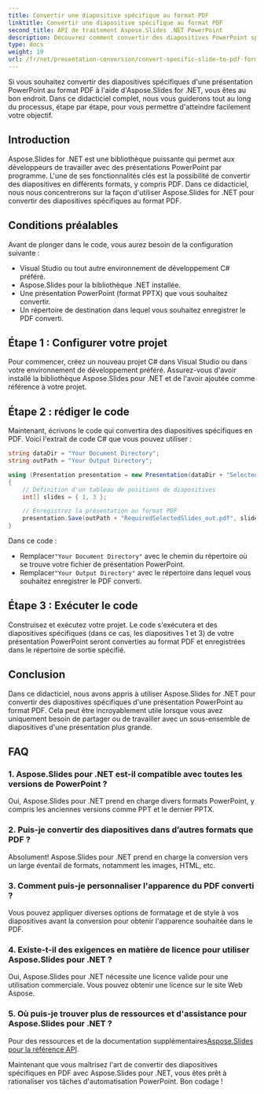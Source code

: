 ```yaml
---
title: Convertir une diapositive spécifique au format PDF
linktitle: Convertir une diapositive spécifique au format PDF
second_title: API de traitement Aspose.Slides .NET PowerPoint
description: Découvrez comment convertir des diapositives PowerPoint spécifiques au format PDF à l'aide d'Aspose.Slides pour .NET. Guide étape par étape avec des exemples de code.
type: docs
weight: 19
url: /fr/net/presentation-conversion/convert-specific-slide-to-pdf-format/
---
```



Si vous souhaitez convertir des diapositives spécifiques d'une présentation PowerPoint au format PDF à l'aide d'Aspose.Slides for .NET, vous êtes au bon endroit. Dans ce didacticiel complet, nous vous guiderons tout au long du processus, étape par étape, pour vous permettre d'atteindre facilement votre objectif.

## Introduction

Aspose.Slides for .NET est une bibliothèque puissante qui permet aux développeurs de travailler avec des présentations PowerPoint par programme. L'une de ses fonctionnalités clés est la possibilité de convertir des diapositives en différents formats, y compris PDF. Dans ce didacticiel, nous nous concentrerons sur la façon d'utiliser Aspose.Slides for .NET pour convertir des diapositives spécifiques au format PDF.

## Conditions préalables

Avant de plonger dans le code, vous aurez besoin de la configuration suivante :

- Visual Studio ou tout autre environnement de développement C# préféré.
- Aspose.Slides pour la bibliothèque .NET installée.
- Une présentation PowerPoint (format PPTX) que vous souhaitez convertir.
- Un répertoire de destination dans lequel vous souhaitez enregistrer le PDF converti.

## Étape 1 : Configurer votre projet

Pour commencer, créez un nouveau projet C# dans Visual Studio ou dans votre environnement de développement préféré. Assurez-vous d'avoir installé la bibliothèque Aspose.Slides pour .NET et de l'avoir ajoutée comme référence à votre projet.

## Étape 2 : rédiger le code

Maintenant, écrivons le code qui convertira des diapositives spécifiques en PDF. Voici l'extrait de code C# que vous pouvez utiliser :

```csharp
string dataDir = "Your Document Directory";
string outPath = "Your Output Directory";

using (Presentation presentation = new Presentation(dataDir + "SelectedSlides.pptx"))
{
    // Définition d'un tableau de positions de diapositives
    int[] slides = { 1, 3 };

    // Enregistrez la présentation au format PDF
    presentation.Save(outPath + "RequiredSelectedSlides_out.pdf", slides, SaveFormat.Pdf);
}
```

Dans ce code :

-  Remplacer`"Your Document Directory"` avec le chemin du répertoire où se trouve votre fichier de présentation PowerPoint.
-  Remplacer`"Your Output Directory"` avec le répertoire dans lequel vous souhaitez enregistrer le PDF converti.

## Étape 3 : Exécuter le code

Construisez et exécutez votre projet. Le code s'exécutera et des diapositives spécifiques (dans ce cas, les diapositives 1 et 3) de votre présentation PowerPoint seront converties au format PDF et enregistrées dans le répertoire de sortie spécifié.

## Conclusion

Dans ce didacticiel, nous avons appris à utiliser Aspose.Slides for .NET pour convertir des diapositives spécifiques d'une présentation PowerPoint au format PDF. Cela peut être incroyablement utile lorsque vous avez uniquement besoin de partager ou de travailler avec un sous-ensemble de diapositives d'une présentation plus grande.

## FAQ

### 1. Aspose.Slides pour .NET est-il compatible avec toutes les versions de PowerPoint ?

Oui, Aspose.Slides pour .NET prend en charge divers formats PowerPoint, y compris les anciennes versions comme PPT et le dernier PPTX.

### 2. Puis-je convertir des diapositives dans d’autres formats que PDF ?

Absolument! Aspose.Slides pour .NET prend en charge la conversion vers un large éventail de formats, notamment les images, HTML, etc.

### 3. Comment puis-je personnaliser l'apparence du PDF converti ?

Vous pouvez appliquer diverses options de formatage et de style à vos diapositives avant la conversion pour obtenir l'apparence souhaitée dans le PDF.

### 4. Existe-t-il des exigences en matière de licence pour utiliser Aspose.Slides pour .NET ?

Oui, Aspose.Slides pour .NET nécessite une licence valide pour une utilisation commerciale. Vous pouvez obtenir une licence sur le site Web Aspose.

### 5. Où puis-je trouver plus de ressources et d'assistance pour Aspose.Slides pour .NET ?

Pour des ressources et de la documentation supplémentaires[Aspose.Slides pour la référence API](https://reference.aspose.com/slides/net/).

Maintenant que vous maîtrisez l'art de convertir des diapositives spécifiques en PDF avec Aspose.Slides pour .NET, vous êtes prêt à rationaliser vos tâches d'automatisation PowerPoint. Bon codage !